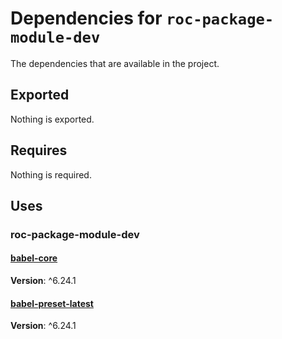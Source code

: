 # Dependencies for `roc-package-module-dev`

The dependencies that are available in the project.

## Exported
Nothing is exported.

## Requires
Nothing is required.

## Uses
### roc-package-module-dev
#### [babel-core](https://www.npmjs.com/package/babel-core)
__Version__: ^6.24.1  

#### [babel-preset-latest](https://www.npmjs.com/package/babel-preset-latest)
__Version__: ^6.24.1  
